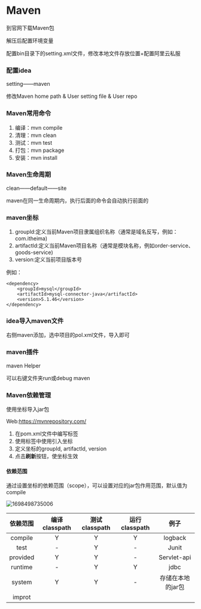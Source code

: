 # Maven

到官网下载Maven包

解压后配置环境变量

配置bin目录下的setting.xml文件，修改本地文件存放位置+配置阿里云私服



### 配置idea

setting——maven

修改Maven home path & User setting file & User repo



### Maven常用命令

1. 编译：mvn compile
2. 清理：mvn clean
3. 测试：mvn test
4. 打包：mvn package
5. 安装：mvn install

### Maven生命周期

clean——default——site

maven在同一生命周期内，执行后面的命令会自动执行前面的



### maven坐标

1. groupld:定义当前Maven项目隶属组织名称（通常是域名反写，例如：com.itheima)
2. artifactld:定义当前Maven项目名称（通常是模块名称，例如order-service、goods-service)
3. version:定义当前项目版本号

例如：

``````
<dependency>
	<groupId>mysql</groupId>
	<artifactId>mysql-connector-java</artifactId>
	<version>5.1.46</version>
</dependency>
``````

### idea导入maven文件

右侧maven添加，选中项目的pol.xml文件，导入即可

### maven插件

maven Helper

可以右键文件夹run或debug maven

### Maven依赖管理

使用坐标导入jar包

Web:https://mvnrepository.com/

1. 在pom.xml文件中编写<dependencies>标签
2. 使用<dependencies>标签中使用<dependency>引入坐标
3. 定义坐标的groupId, artifactld, version
4. 点击**刷新**按钮，使坐标生效

#### 依赖范围

通过设置坐标的依赖范围（scope），可以设置对应的jar包作用范围，默认值为compile

![1698498735006](/Users/fog/Documents/笔记/1698498735006.png)

| 依赖范围 | 编译classpath | 测试classpath | 运行classpath |       例子        |
| :------: | :-----------: | :-----------: | :-----------: | :---------------: |
| compile  |       Y       |       Y       |       Y       |      logback      |
|   test   |       -       |       Y       |       -       |       Junit       |
| provided |       Y       |       Y       |       -       |    Servlet-api    |
| runtime  |       -       |       Y       |       Y       |       jdbc        |
|  system  |       Y       |       Y       |       -       | 存储在本地的jar包 |
|  improt  |               |               |               |                   |

